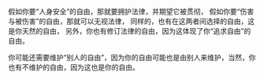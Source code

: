假如你要“人身安全”的自由，那就要拥护法律，并期望它被贯彻，
假如你要“伤害与被伤害”的自由，那就可以无视法律，
同样的，也有在这两者间选择的自由，这是你天然的自由，
另外，你也有修订法律的自由，因为这体现了你“追求自由”的自由。

你可能还需要维护“别人的自由”，因为你的自由可能也是由别人来维护，当然，你也有不维护的自由，因为这也是你的自由。